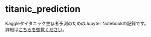 # titanic_prediction
Kaggleタイタニック生存者予測のためのJupyter Notebookの記録です。  
詳細は[こちらを御覧ください](https://github.com/devinoue/titanic_prediction/blob/master/Testing%20Machine%20Learning%20All%20Estimators.ipynb)。
